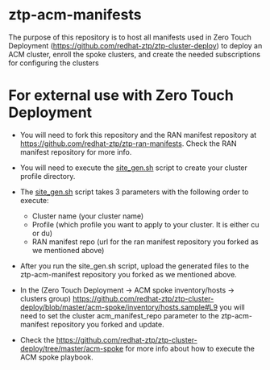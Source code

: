 # ztp-acm-manifests
The purpose of this repository is to host all manifests used in Zero Touch Deployment (https://github.com/redhat-ztp/ztp-cluster-deploy) to deploy an ACM cluster, enroll the spoke clusters, and create
the needed subscriptions for configuring the clusters

# For external use with Zero Touch Deployment
- You will need to fork this repository and the RAN manifest repository at https://github.com/redhat-ztp/ztp-ran-manifests. Check the RAN manifest repository for more info.

- You will need to execute the [site_gen.sh](https://github.com/redhat-ztp/ztp-acm-manifests/blob/main/site_gen.sh) script to create your cluster profile directory.

- The [site_gen.sh](https://github.com/redhat-ztp/ztp-acm-manifests/blob/main/site_gen.sh) script takes 3 parameters with the following order to execute: 
    - Cluster name (your cluster name)
    - Profile (which profile you want to apply to your cluster. It is either cu or du)
    - RAN manifest repo (url for the ran manifest repository you forked as we mentioned above)

- After you run the site_gen.sh script, upload the generated files to the ztp-acm-manifest repository you forked as we mentioned above.

- In the (Zero Touch Deployment -> ACM spoke inventory/hosts -> clusters group) https://github.com/redhat-ztp/ztp-cluster-deploy/blob/master/acm-spoke/inventory/hosts.sample#L9 you will need to set the cluster acm_manifest_repo parameter to the ztp-acm-manifest repository you forked and update.

- Check the https://github.com/redhat-ztp/ztp-cluster-deploy/tree/master/acm-spoke for more info about how to execute the ACM spoke playbook.
